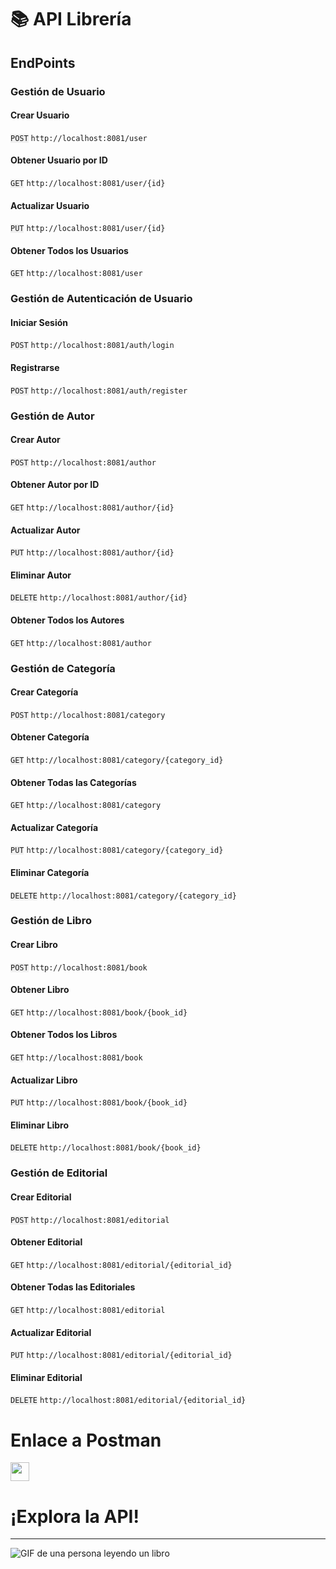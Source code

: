 # 📚 API Librería
## EndPoints

### Gestión de Usuario

#### Crear Usuario
<code style="background-color:#f0f0f0">POST</code> <code>http://localhost:8081/user</code>

#### Obtener Usuario por ID
<code style="background-color:#f0f0f0">GET</code> <code>http://localhost:8081/user/{id}</code>

#### Actualizar Usuario
<code style="background-color:#f0f0f0">PUT</code> <code>http://localhost:8081/user/{id}</code>

#### Obtener Todos los Usuarios
<code style="background-color:#f0f0f0">GET</code> <code>http://localhost:8081/user</code>


### Gestión de Autenticación de Usuario

#### Iniciar Sesión
<code style="background-color:#f0f0f0">POST</code> <code>http://localhost:8081/auth/login</code>

#### Registrarse
<code style="background-color:#f0f0f0">POST</code> <code>http://localhost:8081/auth/register</code>


### Gestión de Autor

#### Crear Autor
<code style="background-color:#f0f0f0">POST</code> <code>http://localhost:8081/author</code>

#### Obtener Autor por ID
<code style="background-color:#f0f0f0">GET</code> <code>http://localhost:8081/author/{id}</code>

#### Actualizar Autor
<code style="background-color:#f0f0f0">PUT</code> <code>http://localhost:8081/author/{id}</code>

#### Eliminar Autor
<code style="background-color:#f0f0f0">DELETE</code> <code>http://localhost:8081/author/{id}</code>

#### Obtener Todos los Autores
<code style="background-color:#f0f0f0">GET</code> <code>http://localhost:8081/author</code>


### Gestión de Categoría

#### Crear Categoría
<code style="background-color:#f0f0f0">POST</code> <code>http://localhost:8081/category</code>

#### Obtener Categoría
<code style="background-color:#f0f0f0">GET</code> <code>http://localhost:8081/category/{category_id}</code>

#### Obtener Todas las Categorías
<code style="background-color:#f0f0f0">GET</code> <code>http://localhost:8081/category</code>

#### Actualizar Categoría
<code style="background-color:#f0f0f0">PUT</code> <code>http://localhost:8081/category/{category_id}</code>

#### Eliminar Categoría
<code style="background-color:#f0f0f0">DELETE</code> <code>http://localhost:8081/category/{category_id}</code>


### Gestión de Libro

#### Crear Libro
<code style="background-color:#f0f0f0">POST</code> <code>http://localhost:8081/book</code>

#### Obtener Libro
<code style="background-color:#f0f0f0">GET</code> <code>http://localhost:8081/book/{book_id}</code>

#### Obtener Todos los Libros
<code style="background-color:#f0f0f0">GET</code> <code>http://localhost:8081/book</code>

#### Actualizar Libro
<code style="background-color:#f0f0f0">PUT</code> <code>http://localhost:8081/book/{book_id}</code>

#### Eliminar Libro
<code style="background-color:#f0f0f0">DELETE</code> <code>http://localhost:8081/book/{book_id}</code>


### Gestión de Editorial

#### Crear Editorial
<code style="background-color:#f0f0f0">POST</code> <code>http://localhost:8081/editorial</code>

#### Obtener Editorial
<code style="background-color:#f0f0f0">GET</code> <code>http://localhost:8081/editorial/{editorial_id}</code>

#### Obtener Todas las Editoriales
<code style="background-color:#f0f0f0">GET</code> <code>http://localhost:8081/editorial</code>

#### Actualizar Editorial
<code style="background-color:#f0f0f0">PUT</code> <code>http://localhost:8081/editorial/{editorial_id}</code>

#### Eliminar Editorial
<code style="background-color:#f0f0f0">DELETE</code> <code>http://localhost:8081/editorial/{editorial_id}</code>

# Enlace a Postman
[<img src="https://assets.getpostman.com/common-share/postman-logo-horizontal-320x132.png" height="30">](https://procesosdelnegocio1.postman.co/workspace/9974ffcd-5a1f-4729-b399-4b275b327a2c)

# ¡Explora la API!
--------------------
![GIF de una persona leyendo un libro](https://media.giphy.com/media/3o84sBmXpMc4/giphy.gif)